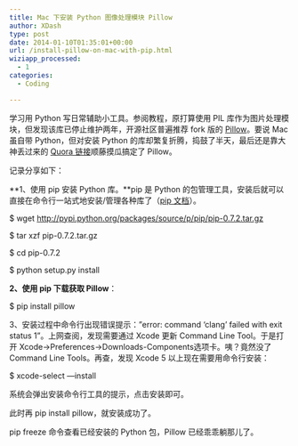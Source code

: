 ```yaml
---
title: Mac 下安装 Python 图像处理模块 Pillow
author: XDash
type: post
date: 2014-01-10T01:35:01+00:00
url: /install-pillow-on-mac-with-pip.html
wiziapp_processed:
  - 1
categories:
  - Coding

---
```

学习用 Python 写日常辅助小工具。参阅教程，原打算使用 PIL 库作为图片处理模块，但发现该库已停止维护两年，开源社区普遍推荐 fork 版的 <a href="https://github.com/python-imaging/Pillow" target="_blank">Pillow</a>。要说 Mac 虽自带 Python，但对安装 Python 的库却繁复折腾，捣鼓了半天，最后还是靠大神丢过来的 <a href="http://stackoverflow.com/questions/1213690/what-is-the-most-compatible-way-to-install-python-modules-on-a-mac" target="_blank">Quora 链接</a>顺藤摸瓜搞定了 Pillow。

记录分享如下：

**1、使用 pip 安装 Python 库。**pip 是 Python 的包管理工具，安装后就可以直接在命令行一站式地安装/管理各种库了（<a href="http://www.pip-installer.org/en/latest/index.html" target="_blank">pip 文档</a>）。

$ wget http://pypi.python.org/packages/source/p/pip/pip-0.7.2.tar.gz

$ tar xzf pip-0.7.2.tar.gz

$ cd pip-0.7.2

$ python setup.py install

**2、使用 pip 下载获取 Pillow**：

$ pip install pillow

3、安装过程中命令行出现错误提示：&#8221;error: command &#8216;clang&#8217; failed with exit status 1”。上网查阅，发现需要通过 Xcode 更新 Command Line Tool。于是打开 Xcode->Preferences->Downloads-Components选项卡。咦？竟然没了 Command Line Tools。再查，发现 Xcode 5 以上现在需要用命令行安装：

$ xcode-select —install

系统会弹出安装命令行工具的提示，点击安装即可。

此时再 pip install pillow，就安装成功了。

pip freeze 命令查看已经安装的 Python 包，Pillow 已经乖乖躺那儿了。